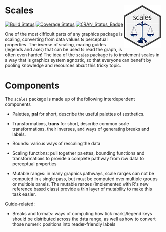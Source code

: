 # Scales <img src="man/figures/logo.png" align="right" />

[![Build Status](https://travis-ci.org/r-lib/scales.svg?branch=master)](https://travis-ci.org/r-lib/scales)
[![Coverage Status](https://img.shields.io/codecov/c/github/r-lib/scales/master.svg)](https://codecov.io/github/r-lib/scales?branch=master)
[![CRAN_Status_Badge](http://www.r-pkg.org/badges/version/scales)](https://cran.r-project.org/package=scales)

One of the most difficult parts of any graphics package is scaling, converting from data values to perceptual properties. The inverse of scaling, making guides (legends and axes) that can be used to read the graph, is often even harder! The idea of the `scales` package is to implement scales in a way that is graphics system agnostic, so that everyone can benefit by pooling knowledge and resources about this tricky topic.

# Components

The `scales` package is made up of the following interdependent components

* Palettes, __pal__ for short, describe the useful palettes of aesthetics.

* Transformations, __trans__ for short, describe common scale transformations,
  their inverses, and ways of generating breaks and labels.

* Bounds: various ways of rescaling the data

* Scaling functions: pull together palettes, bounding functions and
  transformations to provide a complete pathway from raw data to perceptual
  properties

* Mutable ranges: in many graphics pathways, scale ranges can not be
  computed in a single pass, but must be computed over multiple groups or
  multiple panels. The mutable ranges (implemented with R's new
  reference based class) provide a thin layer of mutability to make this task
  easier.

Guide-related:

* Breaks and formats: ways of computing how tick marks/legend keys should be
  distributed across the data range, as well as how to convert those numeric
  positions into reader-friendly labels
  
